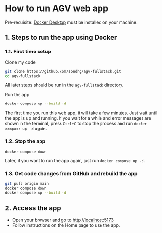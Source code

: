 # How to run AGV web app

Pre-requisite: [Docker Desktop](https://www.docker.com/products/docker-desktop) must be installed on your machine.

## 1. Steps to run the app using Docker

### 1.1. First time setup

Clone my code

```bash
git clone https://github.com/sondhg/agv-fullstack.git
cd agv-fullstack
```

All later steps should be run in the `agv-fullstack` directory.

Run the app

```bash
docker compose up --build -d
```

The first time you run this web app, it will take a few minutes. Just wait until the app is up and running. If you wait for a while and error messages are shown in the terminal, press `Ctrl+C` to stop the process and run `docker compose up -d` again.

### 1.2. Stop the app

```bash
docker compose down
```

Later, if you want to run the app again, just run `docker compose up -d`.

### 1.3. Get code changes from GitHub and rebuild the app

```bash
git pull origin main
docker compose down
docker compose up --build -d
```

## 2. Access the app

- Open your browser and go to [http://localhost:5173](http://localhost:5173)
- Follow instructions on the Home page to use the app.

